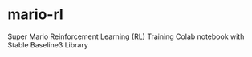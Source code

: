 # mario-rl
Super Mario Reinforcement Learning (RL) Training Colab notebook with Stable Baseline3 Library
